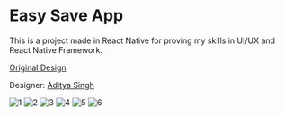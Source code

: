 # Easy Save App
This is a project made in React Native for proving my skills in UI/UX and React Native Framework.

[Original Design](https://www.behance.net/gallery/81311133/EasySave-Money-Saving-App-UIUx)

Designer: [Aditya Singh](https://www.behance.net/adityapro)

![1](https://user-images.githubusercontent.com/20091777/119235656-9854fc80-bb01-11eb-9663-06ec36ef4fb0.jpg)
![2](https://user-images.githubusercontent.com/20091777/119235677-b7ec2500-bb01-11eb-9d3b-283510c762b7.jpg)
![3](https://user-images.githubusercontent.com/20091777/119235687-c33f5080-bb01-11eb-96a5-ceb6223a2608.jpg)
![4](https://user-images.githubusercontent.com/20091777/119235696-cfc3a900-bb01-11eb-85ca-a39943ece6a4.jpg)
![5](https://user-images.githubusercontent.com/20091777/119235827-495b9700-bb02-11eb-98da-bd6fc886ab74.jpg)
![6](https://user-images.githubusercontent.com/20091777/119235831-5082a500-bb02-11eb-8f69-9d9891b55de9.jpg)
